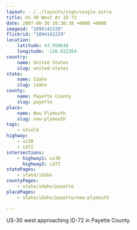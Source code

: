 ```yaml
---
layout: ../../layouts/sign/single.astro
title: US-30 West At ID-72
date: 2007-06-30 10:30:38 +0000 +0000
imageid: "1094142229"
flickrid: "1094142229"
location:
    latitude: 43.950616
    longitude: -116.812264
country:
    name: United States
    slug: united-states
state:
    name: Idaho
    slug: idaho
county:
    name: Payette County
    slug: payette
place:
    name: New Plymouth
    slug: new-plymouth
tags:
    - shield
highway:
    - us30
    - id72
intersections:
    - highway1: us30
      highway2: id72
statePages:
    - state/idaho
countyPages:
    - state/idaho/payette
placePages:
    - state/idaho/payette/new-plymouth

---
```

US-30 west approaching ID-72 in Payette County.